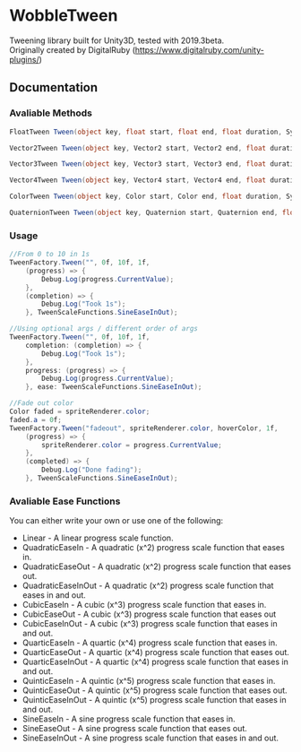 # WobbleTween
Tweening library built for Unity3D, tested with 2019.3beta.   
Originally created by DigitalRuby (https://www.digitalruby.com/unity-plugins/)

## Documentation
### Avaliable Methods
```csharp
FloatTween Tween(object key, float start, float end, float duration, System.Action<ITween<float>> progress = null, System.Action<ITween<float>> completion = null, Func<float, float> ease = null)
```
```csharp
Vector2Tween Tween(object key, Vector2 start, Vector2 end, float duration, System.Action<ITween<Vector2>> progress, System.Action<ITween<Vector2>> completion = null, Func<float, float> ease = null)
```
```csharp
Vector3Tween Tween(object key, Vector3 start, Vector3 end, float duration, System.Action<ITween<Vector3>> progress, System.Action<ITween<Vector3>> completion = null, Func<float, float> ease = null)
```
```csharp
Vector4Tween Tween(object key, Vector4 start, Vector4 end, float duration, System.Action<ITween<Vector4>> progress = null, System.Action<ITween<Vector4>> completion = null, Func<float, float> ease = null)
```
```csharp
ColorTween Tween(object key, Color start, Color end, float duration, System.Action<ITween<Color>> progress = null, System.Action<ITween<Color>> completion = null, Func<float, float> ease = null)
```
```csharp
QuaternionTween Tween(object key, Quaternion start, Quaternion end, float duration, System.Action<ITween<Quaternion>> progress = null, System.Action<ITween<Quaternion>> completion = null, Func<float, float> ease = null)
```
### Usage
```csharp
//From 0 to 10 in 1s
TweenFactory.Tween("", 0f, 10f, 1f, 
    (progress) => {
        Debug.Log(progress.CurrentValue);
    },
    (completion) => {
        Debug.Log("Took 1s");
    }, TweenScaleFunctions.SineEaseInOut);

//Using optional args / different order of args
TweenFactory.Tween("", 0f, 10f, 1f,
    completion: (completion) => {
        Debug.Log("Took 1s");
    },
    progress: (progress) => {
        Debug.Log(progress.CurrentValue);
    }, ease: TweenScaleFunctions.SineEaseInOut);
```
```csharp
//Fade out color
Color faded = spriteRenderer.color;
faded.a = 0f;
TweenFactory.Tween("fadeout", spriteRenderer.color, hoverColor, 1f,
    (progress) => {
        spriteRenderer.color = progress.CurrentValue;
    },
    (completed) => {
        Debug.Log("Done fading");
    }, TweenScaleFunctions.SineEaseInOut);
```

### Avaliable Ease Functions
You can either write your own or use one of the following:
- Linear - A linear progress scale function.
- QuadraticEaseIn - A quadratic (x^2) progress scale function that eases in. 
- QuadraticEaseOut - A quadratic (x^2) progress scale function that eases out.
- QuadraticEaseInOut - A quadratic (x^2) progress scale function that eases in and out.
- CubicEaseIn - A cubic (x^3) progress scale function that eases in.
- CubicEaseOut - A cubic (x^3) progress scale function that eases out
- CubicEaseInOut - A cubic (x^3) progress scale function that eases in and out.
- QuarticEaseIn - A quartic (x^4) progress scale function that eases in.
- QuarticEaseOut - A quartic (x^4) progress scale function that eases out.
- QuarticEaseInOut - A quartic (x^4) progress scale function that eases in and out.
- QuinticEaseIn - A quintic (x^5) progress scale function that eases in.
- QuinticEaseOut - A quintic (x^5) progress scale function that eases out.
- QuinticEaseInOut - A quintic (x^5) progress scale function that eases in and out.
- SineEaseIn - A sine progress scale function that eases in.
- SineEaseOut - A sine progress scale function that eases out.
- SineEaseInOut - A sine progress scale function that eases in and out.
